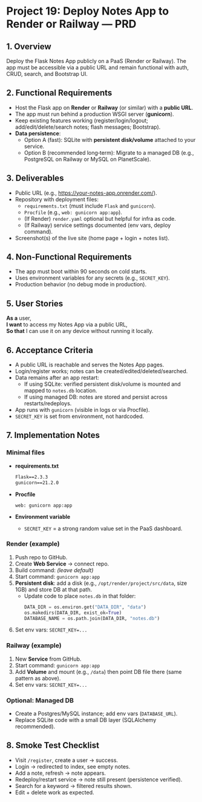 # Project 19: Deploy Notes App to Render or Railway — PRD

## 1. Overview
Deploy the Flask Notes App publicly on a PaaS (Render or Railway). The app must be accessible via a public URL and remain functional with auth, CRUD, search, and Bootstrap UI.

## 2. Functional Requirements
- Host the Flask app on **Render** or **Railway** (or similar) with a **public URL**.
- The app must run behind a production WSGI server (**gunicorn**).
- Keep existing features working (register/login/logout; add/edit/delete/search notes; flash messages; Bootstrap).
- **Data persistence**:
  - Option A (fast): SQLite with **persistent disk/volume** attached to your service.
  - Option B (recommended long‑term): Migrate to a managed DB (e.g., PostgreSQL on Railway or MySQL on PlanetScale).

## 3. Deliverables
- Public URL (e.g., https://your-notes-app.onrender.com/).
- Repository with deployment files:
  - `requirements.txt` (must include `Flask` and `gunicorn`).
  - `Procfile` (e.g., `web: gunicorn app:app`).
  - (If Render) `render.yaml` optional but helpful for infra as code.
  - (If Railway) service settings documented (env vars, deploy command).
- Screenshot(s) of the live site (home page + login + notes list).

## 4. Non-Functional Requirements
- The app must boot within 90 seconds on cold starts.
- Uses environment variables for any secrets (e.g., `SECRET_KEY`).
- Production behavior (no debug mode in production).

## 5. User Stories
**As a** user,  
**I want** to access my Notes App via a public URL,  
**So that** I can use it on any device without running it locally.

## 6. Acceptance Criteria
- A public URL is reachable and serves the Notes App pages.
- Login/register works; notes can be created/edited/deleted/searched.
- Data remains after an app restart:
  - If using SQLite: verified persistent disk/volume is mounted and mapped to `notes.db` location.
  - If using managed DB: notes are stored and persist across restarts/redeploys.
- App runs with `gunicorn` (visible in logs or via Procfile).
- `SECRET_KEY` is set from environment, not hardcoded.

## 7. Implementation Notes

### Minimal files
- **requirements.txt**
  ```txt
  Flask==2.3.3
  gunicorn==21.2.0
  ```

- **Procfile**
  ```procfile
  web: gunicorn app:app
  ```

- **Environment variable**
  - `SECRET_KEY` = a strong random value set in the PaaS dashboard.

### Render (example)
1. Push repo to GitHub.
2. Create **Web Service** → connect repo.
3. Build command: *(leave default)*
4. Start command: `gunicorn app:app`
5. **Persistent disk**: add a disk (e.g., `/opt/render/project/src/data`, size 1GB) and store DB at that path.
   - Update code to place `notes.db` in that folder:
     ```python
     DATA_DIR = os.environ.get("DATA_DIR", "data")
     os.makedirs(DATA_DIR, exist_ok=True)
     DATABASE_NAME = os.path.join(DATA_DIR, "notes.db")
     ```
6. Set env vars: `SECRET_KEY=...`

### Railway (example)
1. New **Service** from GitHub.
2. Start command: `gunicorn app:app`
3. Add **Volume** and mount (e.g., `/data`) then point DB file there (same pattern as above).
4. Set env vars: `SECRET_KEY=...`

### Optional: Managed DB
- Create a Postgres/MySQL instance; add env vars (`DATABASE_URL`).
- Replace SQLite code with a small DB layer (SQLAlchemy recommended).

## 8. Smoke Test Checklist
- Visit `/register`, create a user → success.
- Login → redirected to index, see empty notes.
- Add a note, refresh → note appears.
- Redeploy/restart service → note still present (persistence verified).
- Search for a keyword → filtered results shown.
- Edit + delete work as expected.
